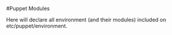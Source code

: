 #Puppet Modules

Here will declare all environment (and their modules) included on etc/puppet/environment.

